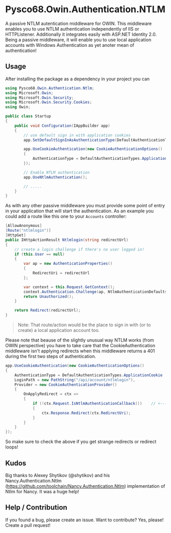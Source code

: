 # Pysco68.Owin.Authentication.NTLM

A passive NTLM autentication middleware for OWIN. This middleware enables you to use NTLM authentication independently of IIS or HTTPListener. Additionally it integrates easily with ASP.NET Identity 2.0. Being a passive middleware, it will enable you to use local application accounts with Windows Authentication as yet anoter mean of authentication!

## Usage

After installing the package as a dependency in your project you can

```C#
using Pysco68.Owin.Authentication.Ntlm;
using Microsoft.Owin;
using Microsoft.Owin.Security;
using Microsoft.Owin.Security.Cookies;
using Owin;

public class Startup
{
	public void Configuration(IAppBuilder app)
	{
		// use default sign in with application cookies
		app.SetDefaultSignInAsAuthenticationType(DefaultAuthenticationTypes.ApplicationCookie);

		app.UseCookieAuthentication(new CookieAuthenticationOptions()
		{
			AuthenticationType = DefaultAuthenticationTypes.ApplicationCookie                
		});

		// Enable NTLM authentication
		app.UseNtlmAuthentication();

		// .....
	}
}
```

As with any other passive middleware you must provide some point of entry in your application that will start the authentication. As an example you could add a route like this one to your `Accounts` controller:

```C#
[AllowAnonymous]
[Route("ntlmlogin")]
[HttpGet]
public IHttpActionResult Ntlmlogin(string redirectUrl)
{
    // create a login challenge if there's no user logged in!
    if (this.User == null)
    {
        var ap = new AuthenticationProperties()
        {
            RedirectUri = redirectUrl
        };

        var context = this.Request.GetContext();
        context.Authentication.Challenge(ap, NtlmAuthenticationDefaults.AuthenticationType);
        return Unauthorized();
    }

    return Redirect(redirectUrl);
}
```

> Note: That route/action would be the place to sign in with (or to create) a local application account too.


Please note that beause of the slightly unusual way NTLM works (from OWIN perspective) you have to take care
that the CookieAuthentication middleware isn't applying redirects when this middleware returns a 401 during the
first two steps of authentication.

```C#
app.UseCookieAuthentication(new CookieAuthenticationOptions()
{
	AuthenticationType = DefaultAuthenticationTypes.ApplicationCookie 
	LoginPath = new PathString("/api/account/ntlmlogin"),
	Provider = new CookieAuthenticationProvider()
	{
		OnApplyRedirect = ctx =>
		{
			if (!ctx.Request.IsNtlmAuthenticationCallback())    // <------
			{
				ctx.Response.Redirect(ctx.RedirectUri);
			}
		}
	}
});            
```

So make sure to check the above if you get strange redirects or redirect loops!

## Kudos

Big thanks to Alexey Shytikov (@shytikov) and his Nancy.Authentication.Ntlm (https://github.com/toolchain/Nancy.Authentication.Ntlm) implementation of Ntlm for Nancy. 
It was a huge help!

## Help / Contribution

If you found a bug, please create an issue. Want to contribute? Yes, please! Create a pull request!